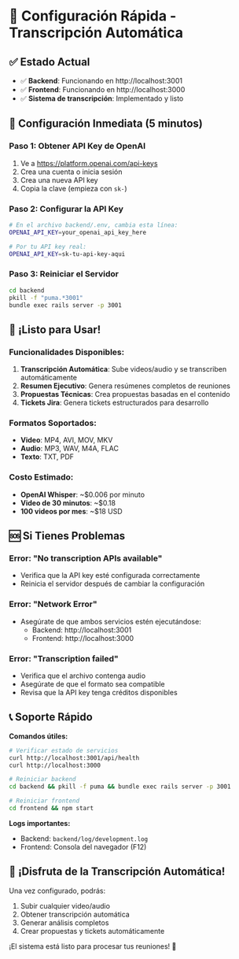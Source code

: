 # 🚀 Configuración Rápida - Transcripción Automática

## ✅ Estado Actual
- ✅ **Backend**: Funcionando en http://localhost:3001
- ✅ **Frontend**: Funcionando en http://localhost:3000
- ✅ **Sistema de transcripción**: Implementado y listo

## 🔧 Configuración Inmediata (5 minutos)

### Paso 1: Obtener API Key de OpenAI
1. Ve a https://platform.openai.com/api-keys
2. Crea una cuenta o inicia sesión
3. Crea una nueva API key
4. Copia la clave (empieza con `sk-`)

### Paso 2: Configurar la API Key
```bash
# En el archivo backend/.env, cambia esta línea:
OPENAI_API_KEY=your_openai_api_key_here

# Por tu API key real:
OPENAI_API_KEY=sk-tu-api-key-aqui
```

### Paso 3: Reiniciar el Servidor
```bash
cd backend
pkill -f "puma.*3001"
bundle exec rails server -p 3001
```

## 🎯 ¡Listo para Usar!

### Funcionalidades Disponibles:
1. **Transcripción Automática**: Sube videos/audio y se transcriben automáticamente
2. **Resumen Ejecutivo**: Genera resúmenes completos de reuniones
3. **Propuestas Técnicas**: Crea propuestas basadas en el contenido
4. **Tickets Jira**: Genera tickets estructurados para desarrollo

### Formatos Soportados:
- **Video**: MP4, AVI, MOV, MKV
- **Audio**: MP3, WAV, M4A, FLAC
- **Texto**: TXT, PDF

### Costo Estimado:
- **OpenAI Whisper**: ~$0.006 por minuto
- **Video de 30 minutos**: ~$0.18
- **100 videos por mes**: ~$18 USD

## 🆘 Si Tienes Problemas

### Error: "No transcription APIs available"
- Verifica que la API key esté configurada correctamente
- Reinicia el servidor después de cambiar la configuración

### Error: "Network Error"
- Asegúrate de que ambos servicios estén ejecutándose:
  - Backend: http://localhost:3001
  - Frontend: http://localhost:3000

### Error: "Transcription failed"
- Verifica que el archivo contenga audio
- Asegúrate de que el formato sea compatible
- Revisa que la API key tenga créditos disponibles

## 📞 Soporte Rápido

**Comandos útiles:**
```bash
# Verificar estado de servicios
curl http://localhost:3001/api/health
curl http://localhost:3000

# Reiniciar backend
cd backend && pkill -f puma && bundle exec rails server -p 3001

# Reiniciar frontend
cd frontend && npm start
```

**Logs importantes:**
- Backend: `backend/log/development.log`
- Frontend: Consola del navegador (F12)

## 🎉 ¡Disfruta de la Transcripción Automática!

Una vez configurado, podrás:
1. Subir cualquier video/audio
2. Obtener transcripción automática
3. Generar análisis completos
4. Crear propuestas y tickets automáticamente

¡El sistema está listo para procesar tus reuniones! 🚀
